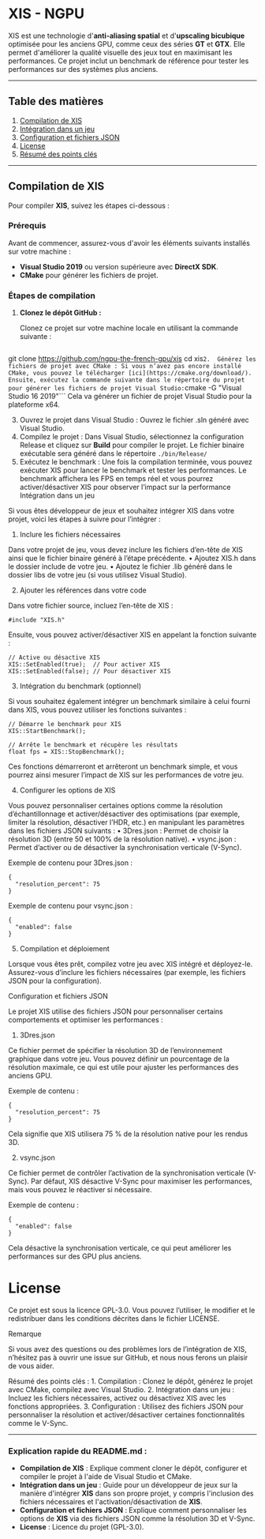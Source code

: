 # XIS - NGPU

XIS est une technologie d'**anti-aliasing spatial** et d'**upscaling bicubique** optimisée pour les anciens GPU, comme ceux des séries **GT** et **GTX**. Elle permet d'améliorer la qualité visuelle des jeux tout en maximisant les performances. Ce projet inclut un benchmark de référence pour tester les performances sur des systèmes plus anciens.

---

## Table des matières
1. [Compilation de XIS](#compilation-de-xis)
2. [Intégration dans un jeu](#integration-dans-un-jeu)
3. [Configuration et fichiers JSON](#configuration-et-fichiers-json)
4. [License](#license)
5. [Résumé des points clés](#résumé-des-points-clés)

---

## Compilation de XIS

Pour compiler **XIS**, suivez les étapes ci-dessous :

### Prérequis

Avant de commencer, assurez-vous d'avoir les éléments suivants installés sur votre machine :
- **Visual Studio 2019** ou version supérieure avec **DirectX SDK**.
- **CMake** pour générer les fichiers de projet.

### Étapes de compilation

1. **Clonez le dépôt GitHub :**

   Clonez ce projet sur votre machine locale en utilisant la commande suivante :
   ```
git clone https://github.com/ngpu-the-french-gpu/xis
   cd xis```
2.	Générez les fichiers de projet avec CMake :
Si vous n’avez pas encore installé CMake, vous pouvez le télécharger [ici](https://cmake.org/download/). 
Ensuite, exécutez la commande suivante dans le répertoire du projet pour générer les fichiers de projet Visual Studio:
```cmake -G "Visual Studio 16 2019"```
Cela va générer un fichier de projet Visual Studio pour la plateforme x64.

3.	Ouvrez le projet dans Visual Studio :
Ouvrez le fichier .sln généré avec Visual Studio.
4.	Compilez le projet :
Dans Visual Studio, sélectionnez la configuration Release et cliquez sur **Build** pour compiler le projet. Le fichier binaire exécutable sera généré dans le répertoire ```./bin/Release/```
5.	Exécutez le benchmark :
Une fois la compilation terminée, vous pouvez exécuter XIS pour lancer le benchmark et tester les performances. Le benchmark affichera les FPS en temps réel et vous pourrez activer/désactiver XIS pour observer l’impact sur la performance
Intégration dans un jeu

Si vous êtes développeur de jeux et souhaitez intégrer XIS dans votre projet, voici les étapes à suivre pour l’intégrer :

1. Inclure les fichiers nécessaires

Dans votre projet de jeu, vous devez inclure les fichiers d’en-tête de XIS ainsi que le fichier binaire généré à l’étape précédente.
	•	Ajoutez XIS.h dans le dossier include de votre jeu.
	•	Ajoutez le fichier .lib généré dans le dossier libs de votre jeu (si vous utilisez Visual Studio).

2. Ajouter les références dans votre code

Dans votre fichier source, incluez l’en-tête de XIS :

```
#include "XIS.h"
```

Ensuite, vous pouvez activer/désactiver XIS en appelant la fonction suivante :

```
// Active ou désactive XIS
XIS::SetEnabled(true);  // Pour activer XIS
XIS::SetEnabled(false); // Pour désactiver XIS
```

3. Intégration du benchmark (optionnel)

Si vous souhaitez également intégrer un benchmark similaire à celui fourni dans XIS, vous pouvez utiliser les fonctions suivantes :

```
// Démarre le benchmark pour XIS
XIS::StartBenchmark();

// Arrête le benchmark et récupère les résultats
float fps = XIS::StopBenchmark();
```

Ces fonctions démarreront et arrêteront un benchmark simple, et vous pourrez ainsi mesurer l’impact de XIS sur les performances de votre jeu.

4. Configurer les options de XIS

Vous pouvez personnaliser certaines options comme la résolution d’échantillonnage et activer/désactiver des optimisations (par exemple, limiter la résolution, désactiver l’HDR, etc.) en manipulant les paramètres dans les fichiers JSON suivants :
	•	3Dres.json : Permet de choisir la résolution 3D (entre 50 et 100% de la résolution native).
	•	vsync.json : Permet d’activer ou de désactiver la synchronisation verticale (V-Sync).

Exemple de contenu pour 3Dres.json :

```
{
  "resolution_percent": 75
}
```

Exemple de contenu pour vsync.json :

```
{
  "enabled": false
}
```

5. Compilation et déploiement

Lorsque vous êtes prêt, compilez votre jeu avec XIS intégré et déployez-le. Assurez-vous d’inclure les fichiers nécessaires (par exemple, les fichiers JSON pour la configuration).

Configuration et fichiers JSON

Le projet XIS utilise des fichiers JSON pour personnaliser certains comportements et optimiser les performances :

1. 3Dres.json

Ce fichier permet de spécifier la résolution 3D de l’environnement graphique dans votre jeu. Vous pouvez définir un pourcentage de la résolution maximale, ce qui est utile pour ajuster les performances des anciens GPU.

Exemple de contenu :

```
{
  "resolution_percent": 75
}
```

Cela signifie que XIS utilisera 75 % de la résolution native pour les rendus 3D.

2. vsync.json

Ce fichier permet de contrôler l’activation de la synchronisation verticale (V-Sync). Par défaut, XIS désactive V-Sync pour maximiser les performances, mais vous pouvez le réactiver si nécessaire.

Exemple de contenu :

```
{
  "enabled": false
}
```

Cela désactive la synchronisation verticale, ce qui peut améliorer les performances sur des GPU plus anciens.

# License

Ce projet est sous la licence GPL-3.0. Vous pouvez l’utiliser, le modifier et le redistribuer dans les conditions décrites dans le fichier LICENSE.

Remarque

Si vous avez des questions ou des problèmes lors de l’intégration de XIS, n’hésitez pas à ouvrir une issue sur GitHub, et nous nous ferons un plaisir de vous aider.

Résumé des points clés :
	1.	Compilation : Clonez le dépôt, générez le projet avec CMake, compilez avec Visual Studio.
	2.	Intégration dans un jeu : Incluez les fichiers nécessaires, activez ou désactivez XIS avec les fonctions appropriées.
	3.	Configuration : Utilisez des fichiers JSON pour personnaliser la résolution et activer/désactiver certaines fonctionnalités comme le V-Sync.

---

### Explication rapide du **README.md** :
- **Compilation de XIS** : Explique comment cloner le dépôt, configurer et compiler le projet à l'aide de Visual Studio et CMake.
- **Intégration dans un jeu** : Guide pour un développeur de jeux sur la manière d'intégrer **XIS** dans son propre projet, y compris l'inclusion des fichiers nécessaires et l'activation/désactivation de **XIS**.
- **Configuration et fichiers JSON** : Explique comment personnaliser les options de **XIS** via des fichiers JSON comme la résolution 3D et V-Sync.
- **License** : Licence du projet (GPL-3.0).

